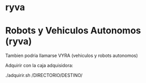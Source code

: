 # ryva


Robots y Vehiculos Autonomos (ryva)
===================================

Tambien podria llamarse VYRA (vehiculos y robots autonomos)

Adquirir con la caja adquisidora:

./adquirir.sh  /DIRECTORIO/DESTINO/
